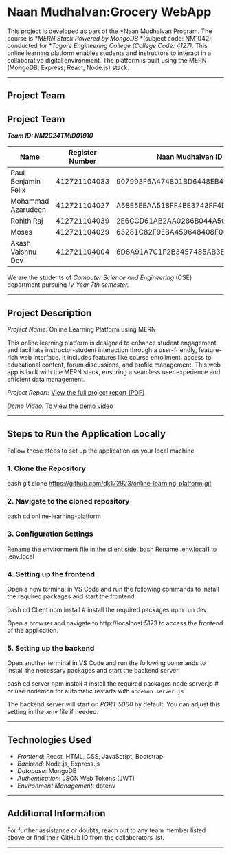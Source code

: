 # Naan Mudhalvan:Grocery WebApp

This project is developed as part of the *Naan Mudhalvan Program. The course is **MERN Stack Powered by MongoDB* *(subject code: NM1042), conducted for **Tagore Engineering College* *(College Code: 4127)*. This online learning platform enables students and instructors to interact in a collaborative digital environment. The platform is built using the MERN (MongoDB, Express, React, Node.js) stack.

---

## Project Team

<!-- | Name             | Register Number | Departemnt and Class    |Naan Mudhalvan ID                          |
|------------------|-----------------|-------------------------|-------------------------------------------|
| Dhineshkumar M   | 412721104012    | B.E CSE IV Year 7th Sem | 907993F6A474801BD6448EB4374621E5          |
| Balachandar S    | 412721104007    | B.E CSE IV Year 7th Sem | A58E5EEAA518FF4BE3743FF4DEA696D0          |
| Dayanithi M      | 412721104009    | B.E CSE IV Year 7th Sem | 2E6CCD61AB2AA0286B044A5C1C459B47          |
| Praveenkumar M   | 412721104035    | B.E CSE IV Year 7th Sem | 63281C82F9EBA459648408F0CF6E29E9          | -->

## Project Team

***Team ID: NM2024TMID01910***

| Name                 | Register Number | Naan Mudhalvan ID                         |
|----------------------|-----------------|-------------------------------------------|
| Paul Benjamin Felix  | 412721104033    | 907993F6A474801BD6448EB4374621E5          |
| Mohammad Azarudeen   | 412721104027    | A58E5EEAA518FF4BE3743FF4DEA696D0          |
| Rohith Raj           | 412721104039    | 2E6CCD61AB2AA0286B044A5C1C459B47          |
| Moses                | 412721104029    | 63281C82F9EBA459648408F0CF6E29E9          |
| Akash Vaishnu Dev    | 412721104004    | 6D8A91A7C1F2B3457485AB3E7D9129F4          |


We are the students of *Computer Science and Engineering* (CSE) department pursuing *IV Year 7th semester.*

---


## Project Description

*Project Name:* Online Learning Platform using MERN

This online learning platform is designed to enhance student engagement and facilitate instructor-student interaction through a user-friendly, feature-rich web interface. It includes features like course enrollment, access to educational content, forum discussions, and profile management. This web app is built with the MERN stack, ensuring a seamless user experience and efficient data management.


*Project Report:* [View the full project report (PDF)](https://drive.google.com/file/d/1z44mO4MCHXgsPL6qKflh2LBfmUAjjZPK/view?usp=drive_link)

*Demo Video:* [To view the demo video](https://drive.google.com/file/d/1Uxsi-6nVnCJHkIMTg7CFQtv2fTrNtNdR/view)

---

## Steps to Run the Application Locally

Follow these steps to set up the application on your local machine

### 1. Clone the Repository

bash
    git clone https://github.com/dk172923/online-learning-platform.git


### 2. Navigate to the cloned repository

bash 
    cd online-learning-platform


### 3. Configuration Settings
Rename the environment file in the client side.
bash
    Rename .env.local1 to .env.local


### 4. Setting up the frontend
Open a new terminal in VS Code and run the following commands to install the required packages and start the frontend

bash
    cd Client
    npm install   # install the required packages
    npm run dev

Open a browser and navigate to http://localhost:5173 to access the frontend of the application.

### 5. Setting up the backend
Open another terminal in VS Code and run the following commands to install the necessary packages and start the backend server

bash 
    cd server
    npm install      # install the required packages
    node server.js   # or use nodemon for automatic restarts with `nodemon server.js`

The backend server will start on *PORT 5000* by default. You can adjust this setting in the .env file if needed.

---

## Technologies Used

- *Frontend*: React, HTML, CSS, JavaScript, Bootstrap
- *Backend*: Node.js, Express.js
- *Database*: MongoDB
- *Authentication*: JSON Web Tokens (JWT)
- *Environment Management*: dotenv

---

## Additional Information

For further assistance or doubts, reach out to any team member listed above or find their GitHub ID from the collaborators list.

---

